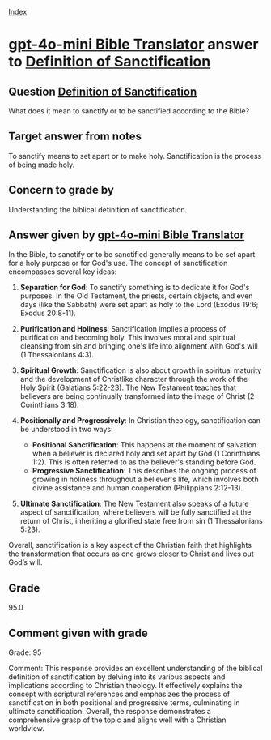 
[Index](../../index.md)
# [gpt-4o-mini Bible Translator](../../answering_models/gpt-4o-mini_Bible_Translator.md) answer to [Definition of Sanctification](../../questions/Definition_of_Sanctification.md)

## Question [Definition of Sanctification](../../questions/Definition_of_Sanctification.md)
What does it mean to sanctify or to be sanctified according to the Bible?

## Target answer from notes
To sanctify means to set apart or to make holy. Sanctification is the process of being made holy.

## Concern to grade by
Understanding the biblical definition of sanctification.

## Answer given by [gpt-4o-mini Bible Translator](../../answering_models/gpt-4o-mini_Bible_Translator.md)
In the Bible, to sanctify or to be sanctified generally means to be set apart for a holy purpose or for God's use. The concept of sanctification encompasses several key ideas:

1. **Separation for God**: To sanctify something is to dedicate it for God's purposes. In the Old Testament, the priests, certain objects, and even days (like the Sabbath) were set apart as holy to the Lord (Exodus 19:6; Exodus 20:8-11).

2. **Purification and Holiness**: Sanctification implies a process of purification and becoming holy. This involves moral and spiritual cleansing from sin and bringing one's life into alignment with God's will (1 Thessalonians 4:3).

3. **Spiritual Growth**: Sanctification is also about growth in spiritual maturity and the development of Christlike character through the work of the Holy Spirit (Galatians 5:22-23). The New Testament teaches that believers are being continually transformed into the image of Christ (2 Corinthians 3:18).

4. **Positionally and Progressively**: In Christian theology, sanctification can be understood in two ways:
   - **Positional Sanctification**: This happens at the moment of salvation when a believer is declared holy and set apart by God (1 Corinthians 1:2). This is often referred to as the believer's standing before God.
   - **Progressive Sanctification**: This describes the ongoing process of growing in holiness throughout a believer's life, which involves both divine assistance and human cooperation (Philippians 2:12-13).

5. **Ultimate Sanctification**: The New Testament also speaks of a future aspect of sanctification, where believers will be fully sanctified at the return of Christ, inheriting a glorified state free from sin (1 Thessalonians 5:23).

Overall, sanctification is a key aspect of the Christian faith that highlights the transformation that occurs as one grows closer to Christ and lives out God’s will.

## Grade
95.0

## Comment given with grade
Grade: 95

Comment: This response provides an excellent understanding of the biblical definition of sanctification by delving into its various aspects and implications according to Christian theology. It effectively explains the concept with scriptural references and emphasizes the process of sanctification in both positional and progressive terms, culminating in ultimate sanctification. Overall, the response demonstrates a comprehensive grasp of the topic and aligns well with a Christian worldview.
